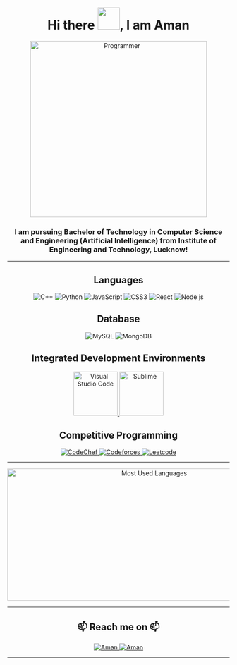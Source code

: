 <h1 align = "center"> Hi there <img src="https://media.tenor.com/SNL9_xhZl9oAAAAi/waving-hand-joypixels.gif" width="50">, I am Aman </h1>
<p align = "center"> <img src="https://cdn.dribbble.com/users/1162077/screenshots/3848914/programmer.gif" height=400px border-radius=40px alt="Programmer"></p>
<h3 align = "center"> I am pursuing Bachelor of Technology in Computer Science and Engineering (Artificial Intelligence) from Institute of Engineering and Technology, Lucknow! </h3>

---

<h2 align="center">Languages</h2>
<p align="center">
  <img src="https://cdn-icons-png.flaticon.com/128/6132/6132222.png" alt="C++" />
  <img src="https://cdn-icons-png.flaticon.com/128/5968/5968350.png" alt="Python" />
  <img src="https://cdn-icons-png.flaticon.com/128/5968/5968292.png" alt="JavaScript" />
  <img src="https://cdn-icons-png.flaticon.com/128/732/732190.png" alt="CSS3" />
  <img src="https://cdn-icons-png.flaticon.com/128/15886/15886932.png" alt="React" />
  <img src="https://cdn-icons-png.flaticon.com/128/15484/15484303.png" alt="Node js" />
</p>
<h2 align="center">Database</h2>
<p align="center">
  <img src="https://cdn-icons-png.flaticon.com/128/919/919836.png" alt="MySQL" />
  <img src="https://encrypted-tbn0.gstatic.com/images?q=tbn:ANd9GcQPR4mRS1AdY6vv1z1SyeNscuar6nHM8Cz84Q&s" alt="MongoDB"/>
</p>
<h2 align="center">Integrated Development Environments</h2>
<p align="center"> 
  <a href="https://code.visualstudio.com/" target="_blank">
    <img src="https://cdn.iconscout.com/icon/free/png-512/free-visual-studio-code-logo-icon-download-in-svg-png-gif-file-formats--vs-editore-coding-brand-filled-line-pack-logos-icons-2724650.png?f=webp&w=512" height=100px width=100px alt="Visual Studio Code"/> 
  </a>
  <a href="https://www.sublimetext.com/" target="_blank">
    <img src="https://cdn.iconscout.com/icon/free/png-512/free-sublime-text-logo-icon-download-in-svg-png-gif-file-formats--technology-social-media-company-brand-vol-6-pack-logos-icons-3030365.png?f=webp&w=512" height=100px width=100px alt="Sublime"/> 
  </a>
</p>
<h2 align="center">Competitive Programming</h2>
<p align="center"> 
  <a href="https://www.codechef.com/users/aman_chahar" target="_blank">
    <img src="https://cdn.codechef.com/images/cc-logo.svg" alt="CodeChef"/> 
  </a>
  <a href="https://codeforces.com/profile/07_Aman" target="_blank">
    <img src="https://codeforces.com/codeforces.org/s/17333/images/codeforces-sponsored-by-ton.png" alt="Codeforces"/> 
  </a>
  <a href="https://leetcode.com/amanchahar175" target="_blank">
    <img src="https://img.icons8.com/?size=160&id=9L16NypUzu38&format=png" alt="Leetcode"/> 
  </a>
</p>

---

<div align="center">
  <img src="https://github-readme-stats.vercel.app/api/top-langs/?username=Aman-Kumar0711&layout=compact" height=300px width=650px alt="Most Used Languages" height="138px" />
</div>

---

<h2 align = "center"> 📫 Reach me on 📫 </h2>
<p align = "center"> 
  <a  href = "https://www.linkedin.com/in/amankumar0711/" target = "_blank"> 
    <img src="https://cdn-icons-png.flaticon.com/128/3536/3536505.png" alt = "Aman" />
  </a>
  <a href = "mailto:amanchahar175@gmail.com" target = "_blank">
    <img src="https://cdn-icons-png.flaticon.com/128/5968/5968534.png"  alt = "Aman" />
  </a>
</p>

---
